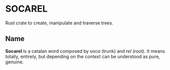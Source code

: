 # SOCAREL

Rust crate to create, manipulate and traverse trees.

## Name

**Socarel** is a catalan word composed by *soca* (trunk) and *rel* (root). It means totally, entirely, but depending on the context can be understood as pure, genuine.
